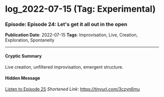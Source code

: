 # log_2022-07-15 (Tag: Experimental)

### Episode: Episode 24: Let's get it all out in the open

**Publication Date**: 2022-07-15
**Tags**: Improvisation, Live, Creation, Exploration, Spontaneity

---

#### Cryptic Summary
Live creation, unfiltered improvisation, emergent structure.

#### Hidden Message


[Listen to Episode 25](https://tinyurl.com/3czyn6mu)
*Shortened Link*: https://tinyurl.com/3czyn6mu
